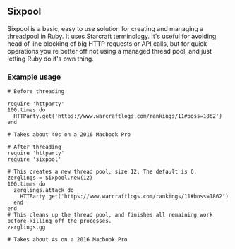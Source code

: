 ## Sixpool

Sixpool is a basic, easy to use solution for creating and managing a threadpool in Ruby. It uses Starcraft terminology.
It's useful for avoiding head of line blocking of big HTTP requests or API calls, but for quick operations you're better off not using
a managed thread pool, and just letting Ruby do it's own thing.

### Example usage

```
# Before threading

require 'httparty'
100.times do 
  HTTParty.get('https://www.warcraftlogs.com/rankings/11#boss=1862')
end

# Takes about 40s on a 2016 Macbook Pro
```

```
# After threading
require 'httparty'
require 'sixpool'

# This creates a new thread pool, size 12. The default is 6.
zerglings = Sixpool.new(12)
100.times do
  zerglings.attack do
    HTTParty.get('https://www.warcraftlogs.com/rankings/11#boss=1862')
  end
end
# This cleans up the thread pool, and finishes all remaining work before killing off the processes.
zerglings.gg

# Takes about 4s on a 2016 Macbook Pro
```
